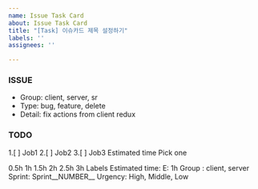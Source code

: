 ```yaml
---
name: Issue Task Card
about: Issue Task Card
title: "[Task] 이슈카드 제목 설정하기"
labels: ''
assignees: ''

---
```


### ISSUE
- Group: client, server, sr
- Type: bug, feature, delete
- Detail: fix actions from client redux

### TODO
1.[ ] Job1
2.[ ] Job2
3.[ ] Job3
Estimated time
Pick one

0.5h
1h
1.5h
2h
2.5h
3h
Labels
Estimated time: E: 1h
Group : client, server
Sprint: Sprint__NUMBER__
Urgency: High, Middle, Low
